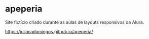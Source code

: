 # apeperia
Site fictício criado durante as aulas de layouts responsivos da Alura.

https://julianadomingos.github.io/apeperia/
